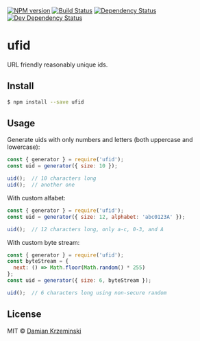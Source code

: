 [![NPM version][npm-image]][npm-url]
[![Build Status][travis-image]][travis-url]
[![Dependency Status][deps-image]][deps-url]
[![Dev Dependency Status][deps-dev-image]][deps-dev-url]

# ufid

URL friendly reasonably unique ids.

## Install

```sh
$ npm install --save ufid
```

## Usage

Generate uids with only numbers and letters (both uppercase and lowercase):

```js
const { generator } = require('ufid');
const uid = generator({ size: 10 });

uid();  // 10 characters long
uid();  // another one
```


With custom alfabet:

```js
const { generator } = require('ufid');
const uid = generator({ size: 12, alphabet: 'abc0123A' });

uid();  // 12 characters long, only a-c, 0-3, and A

```


With custom byte stream:

```js
const { generator } = require('ufid');
const byteStream = {
  next: () => Math.floor(Math.random() * 255)
};
const uid = generator({ size: 6, byteStream });

uid();  // 6 characters long using non-secure random

```


## License

MIT © [Damian Krzeminski](https://pirxpilot.me)

[npm-image]: https://img.shields.io/npm/v/ufid.svg
[npm-url]: https://npmjs.org/package/ufid

[travis-url]: https://travis-ci.com/pirxpilot/ufid
[travis-image]: https://img.shields.io/travis/com/pirxpilot/ufid.svg

[deps-image]: https://img.shields.io/david/pirxpilot/ufid.svg
[deps-url]: https://david-dm.org/pirxpilot/ufid

[deps-dev-image]: https://img.shields.io/david/dev/pirxpilot/ufid.svg
[deps-dev-url]: https://david-dm.org/pirxpilot/ufid?type=dev
